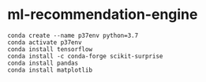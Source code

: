 # ml-recommendation-engine

```
conda create --name p37env python=3.7 
conda activate p37env
conda install tensorflow
conda install -c conda-forge scikit-surprise
conda install pandas
conda install matplotlib
```